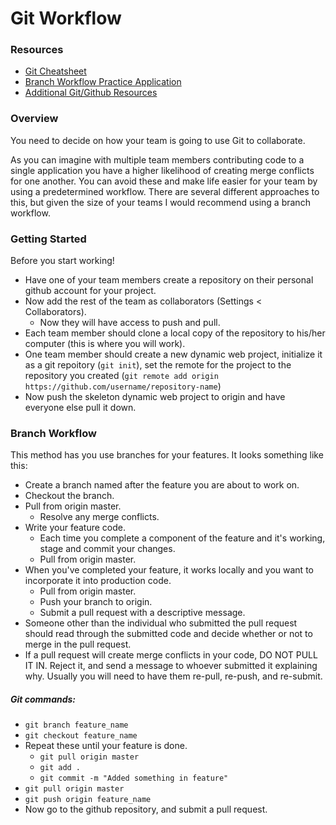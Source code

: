 # Git Workflow

### Resources
* [Git Cheatsheet][cheatsheet]
* [Branch Workflow Practice Application][branchapp]
* [Additional Git/Github Resources][resources]  

### Overview
You need to decide on how your team is going to use Git to collaborate.  

As you can imagine with multiple team members contributing code to a single application you have a higher likelihood of creating merge conflicts for one another. You can avoid these and make life easier for your team by using a predetermined workflow. There are several different approaches to this, but given the size of your teams I would recommend using a branch workflow.  

### Getting Started
Before you start working!  
  
* Have one of your team members create a repository on their personal github account for your project.
* Now add the rest of the team as collaborators (Settings < Collaborators).
  * Now they will have access to push and pull.
* Each team member should clone a local copy of the repository to his/her computer (this is where you will work).
* One team member should create a new dynamic web project, initialize it as  a git repoitory (```git init```), set the remote for the project to the repository you created (```git remote add origin https://github.com/username/repository-name```)
* Now push the skeleton dynamic web project to origin and have everyone else pull it down.

### Branch Workflow
This method has you use branches for your features. It looks something like this:
* Create a branch named after the feature you are about to work on.
* Checkout the branch.
* Pull from origin master.
    * Resolve any merge conflicts.
* Write your feature code.
    * Each time you complete a component of the feature and it's working, stage and commit your changes.
    * Pull from origin master.
* When you've completed your feature, it works locally and you want to incorporate it into production code.
    * Pull from origin master.
    * Push your branch to origin.
    * Submit a pull request with a descriptive message.  
* Someone other than the individual who submitted the pull request should read through the submitted code and decide whether or not to merge in the pull request.
* If a pull request will create merge conflicts in your code, DO NOT PULL IT IN. Reject it, and send a message to whoever submitted it explaining why. Usually you will need to have them re-pull, re-push, and re-submit.  

##### Git commands:
* `git branch feature_name`
* `git checkout feature_name`
* Repeat these until your feature is done.
    * `git pull origin master`
    * `git add .`
    * `git commit -m "Added something in feature"`
* `git pull origin master`
* `git push origin feature_name`
* Now go to the github repository, and submit a pull request.


[cheatsheet]:https://github.com/SkillDistillery/SD-Core/blob/master/resources/git_cheatsheet.md
[resources]:https://github.com/SkillDistillery/SD-Core/blob/master/resources/github_resources.md
[branchapp]:http://pcottle.github.io/learnGitBranching/
